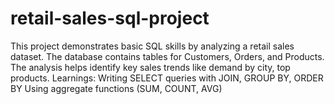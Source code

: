 # retail-sales-sql-project
This project demonstrates basic SQL skills by analyzing a retail sales dataset. The database contains tables for Customers, Orders, and Products. The analysis helps identify key sales trends like demand by city, top products.  Learnings:  Writing SELECT queries with JOIN, GROUP BY, ORDER BY  Using aggregate functions (SUM, COUNT, AVG) 
